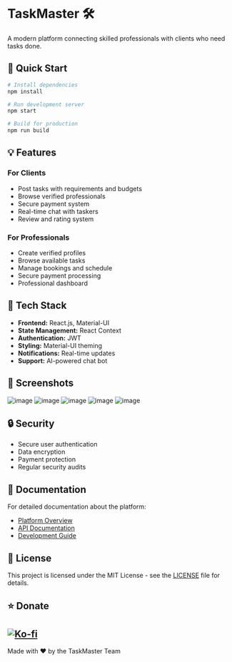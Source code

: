 # TaskMaster 🛠️

A modern platform connecting skilled professionals with clients who need tasks done.

## 🚀 Quick Start

```bash
# Install dependencies
npm install

# Run development server
npm start

# Build for production
npm run build
```

## 💡 Features

### For Clients
- Post tasks with requirements and budgets
- Browse verified professionals
- Secure payment system
- Real-time chat with taskers
- Review and rating system

### For Professionals
- Create verified profiles
- Browse available tasks
- Manage bookings and schedule
- Secure payment processing
- Professional dashboard

## 🔧 Tech Stack

- **Frontend:** React.js, Material-UI
- **State Management:** React Context
- **Authentication:** JWT
- **Styling:** Material-UI theming
- **Notifications:** Real-time updates
- **Support:** AI-powered chat bot

## 📱 Screenshots

![image](https://github.com/user-attachments/assets/ae0fe696-18db-45fb-8701-9f48f649bce6)
![image](https://github.com/user-attachments/assets/92d047b6-8a9d-4f18-aef7-ed3687783ceb)
![image](https://github.com/user-attachments/assets/c0a41899-b2f6-4eb0-b426-68c7d08b4dd6)
![image](https://github.com/user-attachments/assets/530ca5d2-4dd4-4aad-8fb8-cad63cc13407)
![image](https://github.com/user-attachments/assets/9feb510e-2f7c-4876-8933-e415a9627ee4)



## 🔒 Security

- Secure user authentication
- Data encryption
- Payment protection
- Regular security audits

## 📖 Documentation

For detailed documentation about the platform:
- [Platform Overview](./Overview.md)
- [API Documentation](./docs/api.md)
- [Development Guide](./docs/development.md)

## 📄 License

This project is licensed under the MIT License - see the [LICENSE](LICENSE) file for details.

## ⭐ Donate

[![Ko-fi](https://img.shields.io/badge/Ko--fi-Donate-ff5e5b?logo=kofi&logoColor=white)](https://ko-fi.com/superangelguy)
---
Made with ❤️ by the TaskMaster Team 

